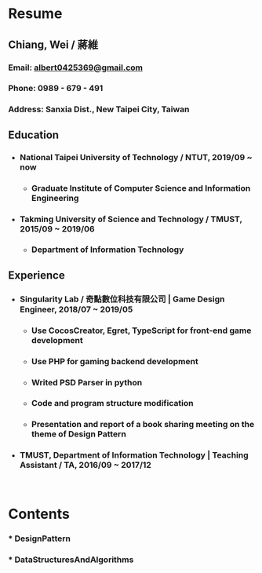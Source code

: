 Resume
=====
Chiang, Wei / 蔣維
-----
### Email: albert0425369@gmail.com
### Phone: 0989 - 679 - 491
### Address: Sanxia Dist., New Taipei City, Taiwan
Education
-----
* ### National Taipei University of Technology / NTUT, 2019/09 ~ now
	* ### Graduate Institute of Computer Science and Information Engineering
* ### Takming University of Science and Technology / TMUST, 2015/09 ~ 2019/06
	* ### Department of Information Technology
Experience
-----
* ### Singularity Lab / 奇點數位科技有限公司 | Game Design Engineer, 2018/07 ~ 2019/05
	* ### Use CocosCreator, Egret, TypeScript for front-end game development
	* ### Use PHP for gaming backend development
	* ### Writed PSD Parser in python
	* ### Code and program structure modification
	* ### Presentation and report of a book sharing meeting on the theme of Design Pattern
* ### TMUST, Department of Information Technology | Teaching Assistant / TA, 2016/09 ~ 2017/12
	
<br />

Contents
=====
### * DesignPattern
### * DataStructuresAndAlgorithms
